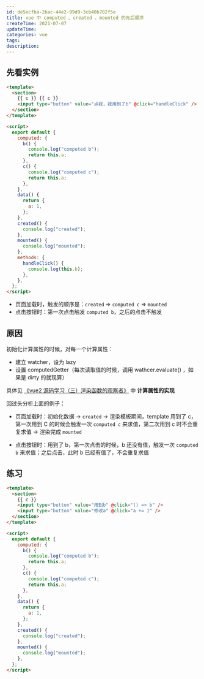 ```yaml
---
id: de5ecfba-2bac-44e2-99d9-3cb40b702f5e
title: vue 中 computed 、created 、mounted 的先后顺序
createTime: 2021-07-07
updateTime:
categories: vue
tags:
description:
---
```


## 先看实例

```html
<template>
  <section>
    {{ c }} {{ c }}
    <input type="button" value="点我，我用到了b" @click="handleClick" />
  </section>
</template>

<script>
  export default {
    computed: {
      b() {
        console.log("computed b");
        return this.a;
      },
      c() {
        console.log("computed c");
        return this.a;
      },
    },
    data() {
      return {
        a: 1,
      };
    },
    created() {
      console.log("created");
    },
    mounted() {
      console.log("mounted");
    },
    methods: {
      handleClick() {
        console.log(this.b);
      },
    },
  };
</script>
```

- 页面加载时，触发的顺序是：`created` => `computed c` => `mounted`
- 点击按钮时：第一次点击触发 `computed b`，之后的点击不触发

## 原因

初始化计算属性的时候，对每一个计算属性：

- 建立 watcher，设为 lazy
- 设置 computedGetter（每次读取值的时候，调用 wathcer.evaluate() ，如果是 dirty 的就现算）

具体见 [《vue2 源码学习（三）渲染函数的观察者》](post:3e93ed72-b6cd-45ca-8f0d-53b2f9c1b761) 中 **计算属性的实现**

回过头分析上面的例子：

- 页面加载时：初始化数据 -> `created` -> 渲染模板期间，template 用到了 c，第一次用到 C 的时候会触发一次 `computed c` 来求值，第二次用到 c 时不会重复求值 -> 渲染完成 `mounted`

- 点击按钮时：用到了 b，第一次点击的时候，b 还没有值，触发一次 `computed b` 来求值；之后点击，此时 b 已经有值了，不会重复求值

## 练习

```html
<template>
  <section>
    {{ c }}
    <input type="button" value="用到b" @click="() => b" />
    <input type="button" value="修改a" @click="a += 1" />
  </section>
</template>

<script>
  export default {
    computed: {
      b() {
        console.log("computed b");
        return this.a;
      },
      c() {
        console.log("computed c");
        return this.a;
      },
    },
    data() {
      return {
        a: 1,
      };
    },
    created() {
      console.log("created");
    },
    mounted() {
      console.log("mounted");
    },
  };
</script>
```
